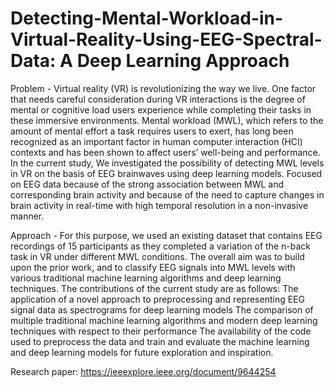 # Detecting-Mental-Workload-in-Virtual-Reality-Using-EEG-Spectral-Data: A Deep Learning Approach

Problem - 
Virtual reality (VR) is revolutionizing the way we live. One factor that needs careful consideration during VR interactions is the degree of mental or cognitive load users experience while completing their tasks in these immersive environments. Mental workload (MWL), which refers to the amount of mental effort a task requires users to exert, has long been recognized as an important factor in human computer interaction (HCI) contexts and has been shown to affect users’ well-being and performance.
In the current study, We investigated the possibility of detecting MWL levels in VR on the basis of EEG brainwaves using deep learning models. Focused on EEG data because of the strong association between MWL and corresponding brain activity and because of the need to capture changes in brain activity in real-time with high temporal resolution in a non-invasive manner.

Approach - 
For this purpose, we used an existing dataset that contains EEG recordings of 15 participants as they completed a variation of the n-back task in VR under different MWL conditions. The overall aim was to build upon the prior work,  and to classify EEG signals into MWL levels with various traditional machine learning algorithms and deep learning techniques. The contributions of the current study are as follows:
The application of a novel approach to preprocessing and representing EEG signal data as spectrograms for deep learning models
The comparison of multiple traditional machine learning algorithms and modern deep learning techniques with respect to their performance
The availability of the code used to preprocess the data and train and evaluate the machine learning and deep learning models for future exploration and inspiration.

Research paper:
https://ieeexplore.ieee.org/document/9644254
